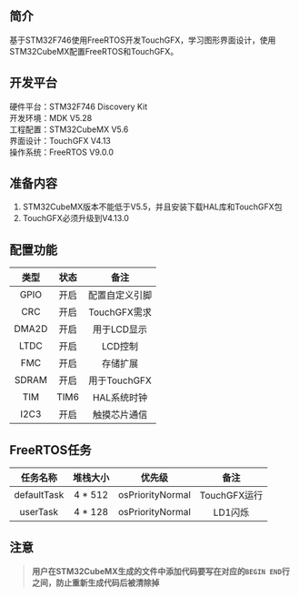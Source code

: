 ## 简介
基于STM32F746使用FreeRTOS开发TouchGFX，学习图形界面设计，使用STM32CubeMX配置FreeRTOS和TouchGFX。


## 开发平台
硬件平台：STM32F746 Discovery Kit  
开发环境：MDK V5.28  
工程配置：STM32CubeMX V5.6  
界面设计：TouchGFX V4.13  
操作系统：FreeRTOS V9.0.0  


## 准备内容
1. STM32CubeMX版本不能低于V5.5，并且安装下载HAL库和TouchGFX包
2. TouchGFX必须升级到V4.13.0


## 配置功能
| **类型** | **状态** | **备注** |  
| :------: | :------: | :------: |
|   GPIO   |   开启   |   配置自定义引脚  |
|   CRC    |   开启   |    TouchGFX需求   |
|   DMA2D  |   开启   |    用于LCD显示    |
|   LTDC   |   开启   |     LCD控制       |
|   FMC    |   开启   |     存储扩展      |
|   SDRAM  |   开启   |    用于TouchGFX   |
|   TIM    |   TIM6   |    HAL系统时钟    |
|   I2C3   |   开启   |    触摸芯片通信   |


## FreeRTOS任务
| **任务名称** | **堆栈大小** | **优先级** | **备注** |   
|   :-------:  |   :------:    |  :------:  |  :------: |
|  defaultTask |     4 * 512     | osPriorityNormal| TouchGFX运行 |  
|   userTask   |     4 * 128     | osPriorityNormal|    LD1闪烁   |  


## 注意
> **用户在STM32CubeMX生成的文件中添加代码要写在对应的`BEGIN END`行之间，防止重新生成代码后被清除掉**